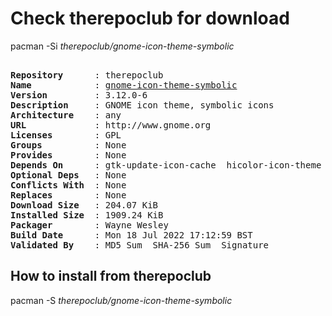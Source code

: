 # Check therepoclub for download

pacman -Si *therepoclub/gnome-icon-theme-symbolic*

<div class="highlight"><pre class="highlight"><text>
<b>Repository</b>      : therepoclub
<b>Name</b>            : <a href="../../x86_64/gnome-icon-theme-symbolic-3.12.0-6-any.pkg.tar.zst">gnome-icon-theme-symbolic</a>
<b>Version</b>         : 3.12.0-6
<b>Description</b>     : GNOME icon theme, symbolic icons
<b>Architecture</b>    : any
<b>URL</b>             : http://www.gnome.org
<b>Licenses</b>        : GPL
<b>Groups</b>          : None
<b>Provides</b>        : None
<b>Depends On</b>      : gtk-update-icon-cache  hicolor-icon-theme  librsvg
<b>Optional Deps</b>   : None
<b>Conflicts With</b>  : None
<b>Replaces</b>        : None
<b>Download Size</b>   : 204.07 KiB
<b>Installed Size</b>  : 1909.24 KiB
<b>Packager</b>        : Wayne Wesley <wayne6324@gmail.com>
<b>Build Date</b>      : Mon 18 Jul 2022 17:12:59 BST
<b>Validated By</b>    : MD5 Sum  SHA-256 Sum  Signature
</text></pre></div>

## How to install from therepoclub

pacman -S *therepoclub/gnome-icon-theme-symbolic*
